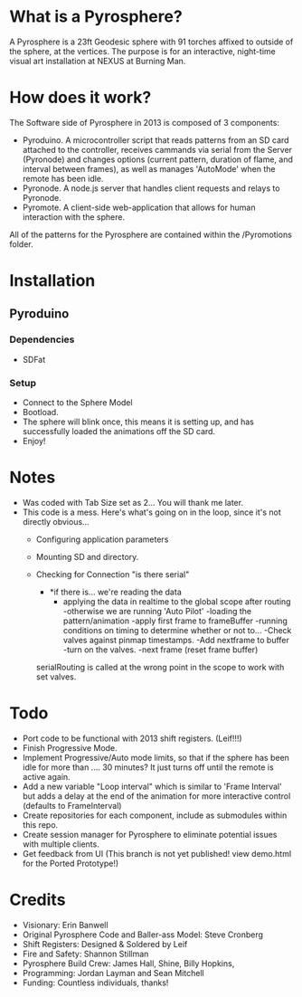 # What is a Pyrosphere?

A Pyrosphere is a 23ft Geodesic sphere with 91 torches affixed to outside of the sphere, at the vertices. The purpose is for an interactive, night-time visual art installation at NEXUS at Burning Man. 

# How does it work?

The Software side of Pyrosphere in 2013 is composed of 3 components:
- Pyroduino. A microcontroller script that reads patterns from an SD card attached to the controller, receives cammands via serial from the Server (Pyronode) and changes options (current pattern, duration of flame, and interval between frames), as well as manages 'AutoMode' when the remote has been idle. 
- Pyronode. A node.js server that handles client requests and relays to Pyronode. 
- Pyromote. A client-side web-application that allows for human interaction with the sphere. 

All of the patterns for the Pyrosphere are contained within the /Pyromotions folder. 

# Installation

## Pyroduino

### Dependencies
- SDFat

### Setup
- Connect to the Sphere Model
- Bootload.
- The sphere will blink once, this means it is setting up, and has successfully loaded the animations off the SD card. 
- Enjoy!

# Notes
- Was coded with Tab Size set as 2... You will thank me later.
- This code is a mess. Here's what's going on in the loop, since it's not directly obvious...
	- Configuring application parameters
	- Mounting SD and directory. 
	- Checking for Connection "is there serial"
		- *if there is... we're reading the data
			- applying the data in realtime to the global scope after routing
	-otherwise we are running 'Auto Pilot'
		-loading the pattern/animation
			-apply first frame to frameBuffer
	-running conditions on timing to determine whether or not to...
		-Check valves against pinmap timestamps.
	-Add nextframe to buffer
	-turn on the valves.
	-next frame (reset frame buffer)
			
		serialRouting is called at the wrong point in the scope to work with set valves.

# Todo 
- Port code to be functional with 2013 shift registers. (Leif!!!)
- Finish Progressive Mode.
- Implement Progressive/Auto mode limits, so that if the sphere has been idle for more than .... 30 minutes? It just turns off until the remote is active again. 
- Add a new variable "Loop interval" which is similar to 'Frame Interval' but adds a delay at the end of the animation for more interactive control (defaults to FrameInterval)
- Create repositories for each component, include as submodules within this repo.
- Create session manager for Pyrosphere to eliminate potential issues with multiple clients.
- Get feedback from UI (This branch is not yet published! view demo.html for the Ported Prototype!)

# Credits
- Visionary: Erin Banwell
- Original Pyrosphere Code and Baller-ass Model: Steve Cronberg
- Shift Registers: Designed & Soldered by Leif
- Fire and Safety: Shannon Stillman
- Pyrosphere Build Crew: James Hall, Shine, Billy Hopkins,
- Programming: Jordan Layman and Sean Mitchell
- Funding: Countless individuals, thanks!

